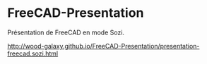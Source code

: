 # FreeCAD-Presentation
Présentation de FreeCAD en mode Sozi.

http://wood-galaxy.github.io/FreeCAD-Presentation/presentation-freecad.sozi.html
